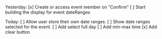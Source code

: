 Yesterday:
[x] Create or access event member on "Confirm" 
[ ] Start building the display for event dateRanges

Today:
[ ] Allow user store their own date ranges.
[ ] Show date ranges selected for the event.
[ ] Add select full day
[ ] Add min-max time
[x] Add clear button

